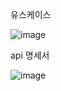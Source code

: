 유스케이스

![image](https://user-images.githubusercontent.com/122279703/217731463-f9a64f9b-63da-4730-a284-d38168155220.png)


api 명세서

![image](https://user-images.githubusercontent.com/122279703/217731876-d07d1d02-13b2-42d8-ac68-c25e4ab5145b.png)
